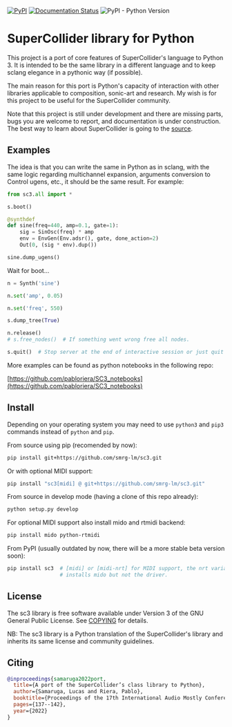 [![PyPI](https://img.shields.io/pypi/v/sc3)](https://pypi.org/project/sc3)
[![Documentation Status](https://readthedocs.org/projects/sc3/badge/?version=latest)](https://sc3.readthedocs.io/en/latest/?badge=latest)
![PyPI - Python Version](https://img.shields.io/pypi/pyversions/sc3)

SuperCollider library for Python
================================

This project is a port of core features of SuperCollider's language to Python 3. It is intended to be the same library in a different language and to keep sclang elegance in a pythonic way (if possible).

The main reason for this port is Python's capacity of interaction with other libraries applicable to composition, sonic-art and research. My wish is for this project to be useful for the SuperCollider community.

Note that this project is still under development and there are missing parts, bugs you are welcome to report, and documentation is under construction. The best way to learn about SuperCollider is going to the [source](https://supercollider.github.io).

Examples
--------

The idea is that you can write the same in Python as in sclang, with the same logic regarding multichannel expansion, arguments conversion to Control ugens, etc., it should be the same result. For example:

```python
from sc3.all import *

s.boot()

@synthdef
def sine(freq=440, amp=0.1, gate=1):
    sig = SinOsc(freq) * amp
    env = EnvGen(Env.adsr(), gate, done_action=2)
    Out(0, (sig * env).dup())

sine.dump_ugens()
```

Wait for boot...

```python
n = Synth('sine')
```
```python
n.set('amp', 0.05)
```
```python
n.set('freq', 550)
```
```python
s.dump_tree(True)
```
```python
n.release()
# s.free_nodes()  # If something went wrong free all nodes.
```
```python
s.quit()  # Stop server at the end of interactive session or just quit ipython.
```

More examples can be found as python notebooks in the following repo:

[https://github.com/pabloriera/SC3_notebooks](https://github.com/pabloriera/SC3_notebooks)

Install
-------

Depending on your operating system you may need to use `python3` and `pip3`
commands instead of `python` and `pip`.

From source using pip (recomended by now):

```bash
pip install git+https://github.com/smrg-lm/sc3.git
```

Or with optional MIDI support:

```bash
pip install "sc3[midi] @ git+https://github.com/smrg-lm/sc3.git"
```

From source in develop mode (having a clone of this repo already):

```bash
python setup.py develop
```

For optional MIDI support also install mido and rtmidi backend:

```bash
pip install mido python-rtmidi
```

From PyPI (usually outdated by now, there will be a more stable beta version soon):

```bash
pip install sc3  # [midi] or [midi-nrt] for MIDI support, the nrt variant
                 # installs mido but not the driver.
```

License
-------

The sc3 library is free software available under Version 3 of the GNU General Public License. See [COPYING](COPYING) for details.

NB: The sc3 library is a Python translation of the SuperCollider's library and inherits its same license and community guidelines.

Citing
-------

```bibtex
@inproceedings{samaruga2022port,
  title={A port of the SuperCollider’s class library to Python},
  author={Samaruga, Lucas and Riera, Pablo},
  booktitle={Proceedings of the 17th International Audio Mostly Conference},
  pages={137--142},
  year={2022}
}
```
